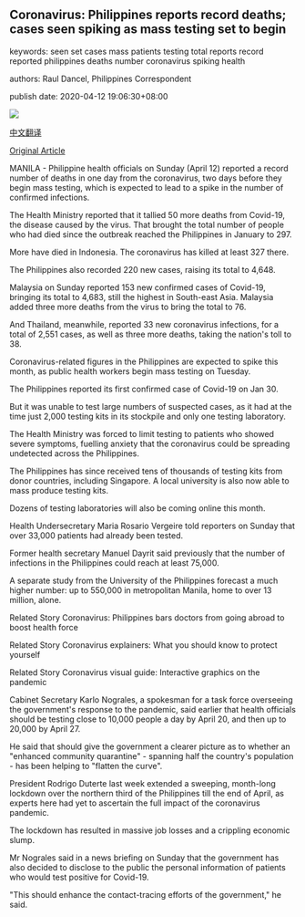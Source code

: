 ## Coronavirus: Philippines reports record deaths; cases seen spiking as mass testing set to begin

keywords: seen set cases mass patients testing total reports record reported philippines deaths number coronavirus spiking health

authors: Raul Dancel, Philippines Correspondent

publish date: 2020-04-12 19:06:30+08:00

![](https://www.straitstimes.com/sites/default/files/styles/x_large/public/articles/2020/04/12/yq-philpcov2-12042020.jpg?itok=XmkH2uZO)

[中文翻译](Coronavirus%3A%20Philippines%20reports%20record%20deaths%3B%20cases%20seen%20spiking%20as%20mass%20testing%20set%20to%20begin_zh.md)

[Original Article](https://www.straitstimes.com/asia/se-asia/coronavirus-philippines-reports-record-deaths-cases-seen-spiking-as-mass-testing-set-to)

MANILA - Philippine health officials on Sunday (April 12) reported a record number of deaths in one day from the coronavirus, two days before they begin mass testing, which is expected to lead to a spike in the number of confirmed infections.

The Health Ministry reported that it tallied 50 more deaths from Covid-19, the disease caused by the virus. That brought the total number of people who had died since the outbreak reached the Philippines in January to 297.

More have died in Indonesia. The coronavirus has killed at least 327 there.

The Philippines also recorded 220 new cases, raising its total to 4,648.

Malaysia on Sunday reported 153 new confirmed cases of Covid-19, bringing its total to 4,683, still the highest in South-east Asia. Malaysia added three more deaths from the virus to bring the total to 76.

And Thailand, meanwhile, reported 33 new coronavirus infections, for a total of 2,551 cases, as well as three more deaths, taking the nation's toll to 38.

Coronavirus-related figures in the Philippines are expected to spike this month, as public health workers begin mass testing on Tuesday.

The Philippines reported its first confirmed case of Covid-19 on Jan 30.

But it was unable to test large numbers of suspected cases, as it had at the time just 2,000 testing kits in its stockpile and only one testing laboratory.

The Health Ministry was forced to limit testing to patients who showed severe symptoms, fuelling anxiety that the coronavirus could be spreading undetected across the Philippines.

The Philippines has since received tens of thousands of testing kits from donor countries, including Singapore. A local university is also now able to mass produce testing kits.

Dozens of testing laboratories will also be coming online this month.

Health Undersecretary Maria Rosario Vergeire told reporters on Sunday that over 33,000 patients had already been tested.

Former health secretary Manuel Dayrit said previously that the number of infections in the Philippines could reach at least 75,000.

A separate study from the University of the Philippines forecast a much higher number: up to 550,000 in metropolitan Manila, home to over 13 million, alone.

Related Story Coronavirus: Philippines bars doctors from going abroad to boost health force

Related Story Coronavirus explainers: What you should know to protect yourself

Related Story Coronavirus visual guide: Interactive graphics on the pandemic

Cabinet Secretary Karlo Nograles, a spokesman for a task force overseeing the government's response to the pandemic, said earlier that health officials should be testing close to 10,000 people a day by April 20, and then up to 20,000 by April 27.

He said that should give the government a clearer picture as to whether an "enhanced community quarantine" - spanning half the country's population - has been helping to "flatten the curve".

President Rodrigo Duterte last week extended a sweeping, month-long lockdown over the northern third of the Philippines till the end of April, as experts here had yet to ascertain the full impact of the coronavirus pandemic.

The lockdown has resulted in massive job losses and a crippling economic slump.

Mr Nograles said in a news briefing on Sunday that the government has also decided to disclose to the public the personal information of patients who would test positive for Covid-19.

"This should enhance the contact-tracing efforts of the government," he said.